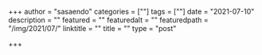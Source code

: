 +++
author = "sasaendo"
categories = [""]
tags = [""]
date = "2021-07-10"
description = ""
featured = ""
featuredalt = ""
featuredpath = "/img/2021/07/"
linktitle = ""
title = ""
type = "post"

+++

